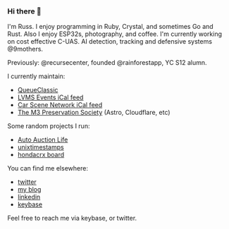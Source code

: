 ### Hi there 👋

I'm Russ. I enjoy programming in Ruby, Crystal, and sometimes Go and Rust. Also I enjoy ESP32s, photography, and coffee. I'm currently working on cost effective C-UAS. AI detection, tracking and defensive systems @9mothers.

Previously: @recursecenter, founded @rainforestapp, YC S12 alumn.

I currently maintain:
- [QueueClassic](https://github.com/QueueClassic/queue_classic)
- [LVMS Events iCal feed](https://github.com/ukd1/lvms-events)
- [Car Scene Network iCal feed](https://github.com/ukd1/las-vegas-car-scene-network-ical)
- [The M3 Preservation Society](https://www.m3preservationsociety.com) (Astro, Cloudflare, etc)

Some random projects I run:
- [Auto Auction Life](https://autoauction.life)
- [unixtimestamps](https://unixtimestamps.rsmith.co)
- [hondacrx board](https://board.hondacrx.co.uk)

You can find me elsewhere:
- [twitter](https://twitter.com/rhs)
- [my blog](https://medium.com/@rhs)
- [linkedin](https://www.linkedin.com/in/russellhowardsmith/)
- [keybase](https://keybase.io/russ)

Feel free to reach me via keybase, or twitter.
